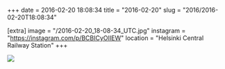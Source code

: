 +++
date = 2016-02-20 18:08:34
title = "2016-02-20"
slug = "2016/2016-02-20T18:08:34"

[extra]
image = "/2016-02-20_18-08-34_UTC.jpg"
instagram = "https://instagram.com/p/BCBICyOIIEW"
location = "Helsinki Central Railway Station"
+++

<img src="/2016-02-20_18-08-34_UTC.jpg" />

